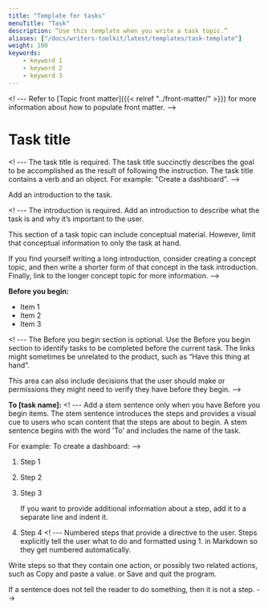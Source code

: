 ```yaml
---
title: "Template for tasks"
menuTitle: "Task"
description: “Use this template when you write a task topic.”
aliases: ["/docs/writers-toolkit/latest/templates/task-template"]
weight: 100
keywords:
    - keyword 1
    - keyword 2
    - keyword 3
---
```

<! --- Refer to [Topic front matter]({{< relref "../front-matter/" >}}) for more information about how to populate front matter. -->

# Task title
<! --- The task title is required. The task title succinctly describes the goal to be accomplished as the result of following the instruction. The task title contains a verb and an object. For example: "Create a dashboard". -->

Add an introduction to the task.

<! --- The introduction is required. Add an introduction to describe what the task is and why it’s important to the user.

This section of a task topic can include conceptual material. However, limit that conceptual information to only the task at hand.

If you find yourself writing a long introduction, consider creating a concept topic, and then write a shorter form of that concept in the task introduction. Finally, link to the longer concept topic for more information.
-->

**Before you begin:**

- Item 1
- Item 2
- Item 3

<! --- The Before you begin section is optional. Use the Before you begin section to identify tasks to be completed before the current task. The links might sometimes be unrelated to the product, such as “Have this thing at hand”.

This area can also include decisions that the user should make or permissions they might need to verify they have before they begin.
-->

**To [task name]:**
<! --- Add a stem sentence only when you have Before you begin items. The stem sentence introduces the steps and provides a visual cue to users who scan content that the steps are about to begin. A stem sentence begins with the word 'To' and includes the name of the task.

For example: To create a dashboard: -->

1. Step 1 
1. Step 2
1. Step 3

   If you want to provide additional information about a step, add it to a separate line and indent it.

1. Step 4
<! --- Numbered steps that provide a directive to the user. Steps explicitly tell the user what to do and formatted using 1. in Markdown so they get numbered automatically.

Write steps so that they contain one action, or possibly two related actions, such as Copy and paste a value. or Save and quit the program.

If a sentence does not tell the reader to do something, then it is not a step.
-->



